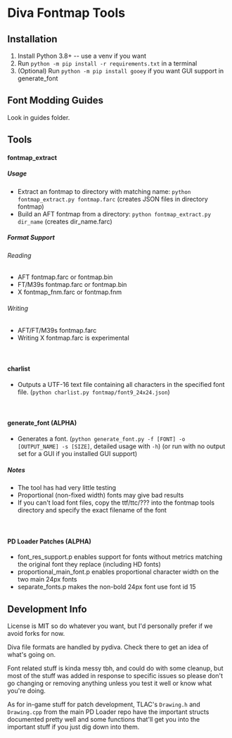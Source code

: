 Diva Fontmap Tools
==================

## Installation
1. Install Python 3.8+ -- use a venv if you want
2. Run `python -m pip install -r requirements.txt` in a terminal
3. (Optional) Run `python -m pip install gooey` if you want GUI support in generate_font

## Font Modding Guides
Look in guides folder.

## Tools
#### fontmap_extract
 ##### Usage
 - Extract an fontmap to directory with matching name: `python fontmap_extract.py fontmap.farc`
     (creates JSON files in directory fontmap)
 - Build an AFT fontmap from a directory: `python fontmap_extract.py dir_name`
     (creates dir_name.farc)
 
 ##### Format Support
 ###### Reading
 - AFT fontmap.farc or fontmap.bin
 - FT/M39s fontmap.farc or fontmap.bin
 - X fontmap_fnm.farc or fontmap.fnm
 
 ###### Writing
 - AFT/FT/M39s fontmap.farc
 - Writing X fontmap.farc is experimental

　

#### charlist
 - Outputs a UTF-16 text file containing all characters in the specified font file.
     (`python charlist.py fontmap/font9_24x24.json`)

　

#### generate_font (ALPHA)
 - Generates a font.
     (`python generate_font.py -f [FONT] -o [OUTPUT_NAME] -s [SIZE]`, detailed usage with `-h`)
     (or run with no output set for a GUI if you installed GUI support)
 
 ##### Notes
 - The tool has had very little testing
 - Proportional (non-fixed width) fonts may give bad results
 - If you can't load font files, copy the ttf/ttc/??? into the fontmap tools directory and specify the exact filename of the font

　

#### PD Loader Patches (ALPHA)
 - font_res_support.p enables support for fonts without metrics matching the original font they replace (including HD fonts)
 - proportional_main_font.p enables proportional character width on the two main 24px fonts
 - separate_fonts.p makes the non-bold 24px font use font id 15

## Development Info
License is MIT so do whatever you want, but I'd personally prefer if we avoid forks for now.

Diva file formats are handled by pydiva. Check there to get an idea of what's going on.

Font related stuff is kinda messy tbh, and could do with some cleanup, but most of the stuff was added in response to
specific issues so please don't go changing or removing anything unless you test it well or know what you're doing.

As for in-game stuff for patch development, TLAC's `Drawing.h` and `Drawing.cpp` from the main PD Loader repo have the
important structs documented pretty well and some functions that'll get you into the important stuff if you just dig
down into them.